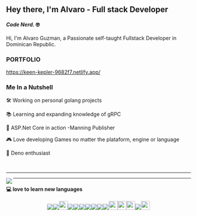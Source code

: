 ## Hey there, I'm Alvaro - Full stack Developer
####  _Code Nerd._ 🤓

Hi, I'm Alvaro Guzman, a Passionate self-taught Fullstack Developer in Dominican Republic.

### PORTFOLIO
https://keen-kepler-9682f7.netlify.app/

### Me In a Nutshell
  🛠️ Working on personal golang projects
  
  📚 Learning and expanding knowledge of gRPC
  
  🔖  ASP.Net Core in action -Manning Publisher
  
  🎮 Love developing Games no matter the plataform, engine or language
  
  🦕 Deno enthusiast 
  
<br/>

---

<img src="https://github-readme-stats.vercel.app/api?username=aag2807&show_icons=true&theme=tokyonight" align="left"/>

***
#### 💻 love to learn new languages
  
<div align="center">
<img src="https://img.icons8.com/color/24/000000/javascript.png"/><img src="https://img.icons8.com/color/24/000000/vue-js.png"/><img src="https://raw.githubusercontent.com/sveltejs/svelte/29052aba7d0b78316d3a52aef1d7ddd54fe6ca84/site/static/images/svelte-android-chrome-512.png"  width="24" height="24"/><img src="https://img.icons8.com/color/24/000000/angularjs.png"/><img src="https://img.icons8.com/color/24/000000/react-native.png"/><img src="https://img.icons8.com/color/24/000000/golang.png"/><img src="https://img.icons8.com/color/24/000000/c-plus-plus-logo.png"/><img src="https://img.icons8.com/color/24/000000/c-sharp-logo.png"/><img src="https://img.icons8.com/office/20/000000/ruby-programming-language.png"/><img src="https://img.icons8.com/dusk/24/000000/python.png"/><img src="https://upload.wikimedia.org/wikipedia/commons/thumb/1/1b/Svelte_Logo.svg/1200px-Svelte_Logo.svg.png" width="24" height="24"/><img src="https://raw.githubusercontent.com/webpack/media/master/logo/icon-square-big.png"  height="24" width="24"/><img src="https://cdn.freebiesupply.com/logos/large/2x/rust-logo-png-transparent.png" width="24" height="24" /><img src="https://img.icons8.com/color/24/000000/haskell.png"/><img src="https://upload.wikimedia.org/wikipedia/commons/thumb/8/84/Deno.svg/1200px-Deno.svg.png" width="24" height="24"/>
</div>

